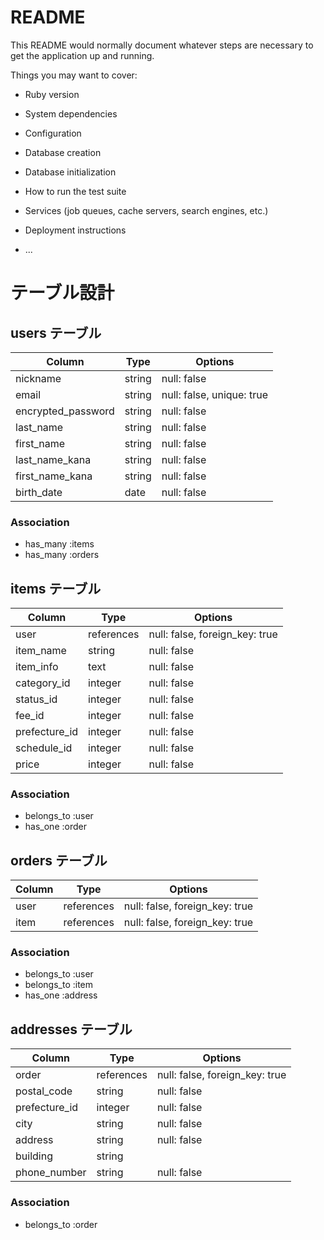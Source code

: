 # README

This README would normally document whatever steps are necessary to get the
application up and running.

Things you may want to cover:

* Ruby version

* System dependencies

* Configuration

* Database creation

* Database initialization

* How to run the test suite

* Services (job queues, cache servers, search engines, etc.)

* Deployment instructions

* ...

# テーブル設計

## users テーブル

| Column             | Type    | Options     |
| ------------------ | ------- | ----------- |
| nickname           | string  | null: false |
| email              | string  | null: false, unique: true |
| encrypted_password | string  | null: false |
| last_name          | string  | null: false |
| first_name         | string  | null: false |
| last_name_kana     | string  | null: false |
| first_name_kana    | string  | null: false |
| birth_date         | date    | null: false |

### Association

- has_many :items
- has_many :orders

## items テーブル

| Column | Type   | Options     |
| ------ | ------ | ----------- |
| user | references | null: false, foreign_key: true |
| item_name   | string | null: false |
| item_info | text | null: false |
| category_id | integer | null: false |
| status_id | integer | null: false |
| fee_id | integer | null: false |
| prefecture_id | integer | null: false |
| schedule_id | integer | null: false |
| price | integer | null: false |

### Association

- belongs_to :user
- has_one :order


## orders テーブル

| Column | Type   | Options     |
| ------ | ------ | ----------- |
| user | references | null: false, foreign_key: true |
| item | references | null: false, foreign_key: true |

### Association

- belongs_to :user
- belongs_to :item
- has_one :address

## addresses テーブル

| Column | Type   | Options     |
| ------ | ------ | ----------- |
| order | references | null: false, foreign_key: true |
| postal_code | string | null: false |
| prefecture_id | integer | null: false |
| city | string | null: false |
| address | string | null: false |
| building | string |
| phone_number | string | null: false |

### Association

- belongs_to :order